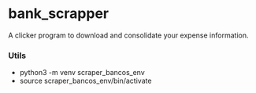 # bank_scrapper
A clicker program to download and consolidate your expense information.



### Utils
- python3 -m venv scraper_bancos_env
- source scraper_bancos_env/bin/activate